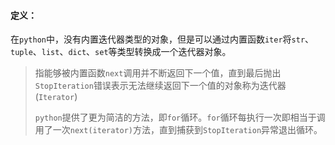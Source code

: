 #### 定义：

在`python`中，没有内置迭代器类型的对象，但是可以通过内置函数`iter`将`str`、`tuple`、`list`、`dict`、`set`等类型转换成一个迭代器对象。

> 指能够被内置函数`next`调用并不断返回下一个值，直到最后抛出`StopIteration`错误表示无法继续返回下一个值的对象称为迭代器(`Iterator`)
>
> `python`提供了更为简洁的方法，即`for`循环。`for`循环每执行一次即相当于调用了一次`next(iterator)`方法，直到捕获到`StopIteration`异常退出循环。



